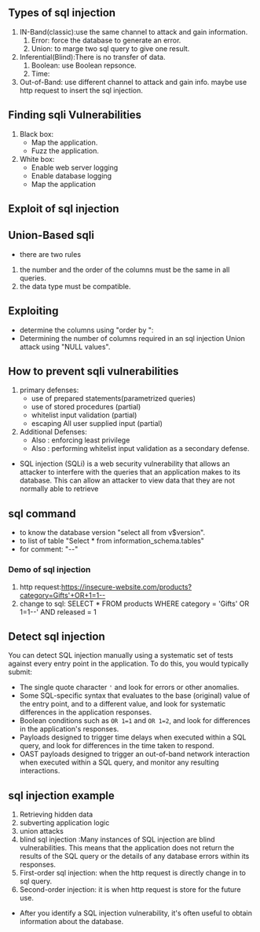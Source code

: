## Types of sql injection
1. IN-Band(classic):use the same channel to attack and gain information.
    1. Error: force the database to generate an error.
    2. Union: to marge two sql query to give one result.
2. Inferential(Blind):There is no transfer of data.
    1. Boolean: use Boolean repsonce.
    2. Time: 
3. Out-of-Band: use different channel to attack and gain info. maybe use http request to insert the sql injection.
## Finding sqli Vulnerabilities
1. Black box:
    - Map the application.
    - Fuzz the application.
2. White box:
    - Enable web server logging
    - Enable database logging
    - Map the application
## Exploit of sql  injection
## Union-Based sqli
- there are two rules
1. the number and the order of the columns must be the same in all queries.
2. the data type must be compatible.
## Exploiting
-  determine the columns using "order by ":
- Determining the number of columns required in an sql injection Union attack using "NULL values".
## How to prevent sqli vulnerabilities
1. primary defenses:
    - use of prepared statements(parametrized queries)
    - use of stored procedures (partial)
    - whitelist input validation (partial)
    - escaping All user supplied input (partial)
2. Additional Defenses:
    - Also : enforcing least privilege
    - Also : performing whitelist input validation as a secondary defense.
- SQL injection (SQLi) is a web security vulnerability that allows an attacker to interfere with the queries that an application makes to its database. This can allow an attacker to view data that they are not normally able to retrieve
## sql command
- to know the database version "select all from v$version".
- to list of table "Select * from information_schema.tables"
- for comment: "--" 
### Demo of sql injection
1. http request:https://insecure-website.com/products?category=Gifts'+OR+1=1--
2. change to sql: SELECT * FROM products WHERE category = 'Gifts' OR 1=1--' AND released = 1
## Detect sql injection

You can detect SQL injection manually using a systematic set of tests against every entry point in the application. To do this, you would typically submit:

- The single quote character `'` and look for errors or other anomalies.
- Some SQL-specific syntax that evaluates to the base (original) value of the entry point, and to a different value, and look for systematic differences in the application responses.
- Boolean conditions such as `OR 1=1` and `OR 1=2`, and look for differences in the application's responses.
- Payloads designed to trigger time delays when executed within a SQL query, and look for differences in the time taken to respond.
- OAST payloads designed to trigger an out-of-band network interaction when executed within a SQL query, and monitor any resulting interactions.
## sql injection example
1. Retrieving hidden data
2. subverting application logic
3. union attacks 
4. blind sql injection :Many instances of SQL injection are blind vulnerabilities. This means that the application does not return the results of the SQL query or the details of any database errors within its responses.
5. First-order sql injection: when the http request is directly change in to sql query.
6. Second-order injection: it is when http request is store for the future use.
- After you identify a SQL injection vulnerability, it's often useful to obtain information about the database.

